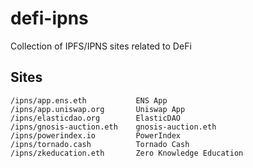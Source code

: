 # defi-ipns
Collection of IPFS/IPNS sites related to DeFi

## Sites
```
/ipns/app.ens.eth           ENS App
/ipns/app.uniswap.org       Uniswap App
/ipns/elasticdao.org        ElasticDAO
/ipns/gnosis-auction.eth    gnosis-auction.eth
/ipns/powerindex.io         PowerIndex
/ipns/tornado.cash          Tornado Cash
/ipns/zkeducation.eth       Zero Knowledge Education
```
